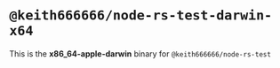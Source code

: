 # `@keith666666/node-rs-test-darwin-x64`

This is the **x86_64-apple-darwin** binary for `@keith666666/node-rs-test`

